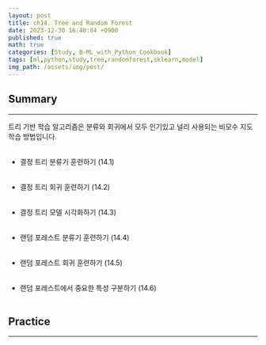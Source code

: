 ```yaml
---
layout: post
title: ch14. Tree and Random Forest
date: 2023-12-30 16:40:04 +0900
published: true
math: true
categories: [Study, B-ML_with_Python_Cookbook]
tags: [ml,python,study,tree,randomforest,sklearn,model]
img_path: /assets/img/post/
---
```


## Summary
***

트리 기반 학습 알고리즘은 분류와 회귀에서 모두 인기있고 널리 사용되는 비모수 지도 학습 방법입니다.
<br><br>


* 결정 트리 분류기 훈련하기 (14.1)
<br><br>


* 결정 트리 회귀 훈련하기 (14.2)
<br><br>


* 결정 트리 모델 시각화하기 (14.3)
<br><br>


* 랜덤 포레스트 분류기 훈련하기 (14.4)
<br><br>


* 랜덤 포레스트 회귀 훈련하기 (14.5)
<br><br>


* 랜덤 포레스트에서 중요한 특성 구분하기 (14.6)
<br><br>


## Practice
***

<script src="https://gist.github.com/hubert-bioinformatics/5c7a901265db5f453714cf417e12ec5d.js"></script>